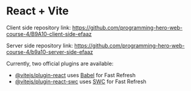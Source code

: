 # React + Vite
Client side repository link: https://github.com/programming-hero-web-course-4/B9A10-client-side-efaaz

Server side repository link: https://github.com/programming-hero-web-course-4/b9a10-server-side-efaaz


Currently, two official plugins are available:

- [@vitejs/plugin-react](https://github.com/vitejs/vite-plugin-react/blob/main/packages/plugin-react/README.md) uses [Babel](https://babeljs.io/) for Fast Refresh
- [@vitejs/plugin-react-swc](https://github.com/vitejs/vite-plugin-react-swc) uses [SWC](https://swc.rs/) for Fast Refresh
